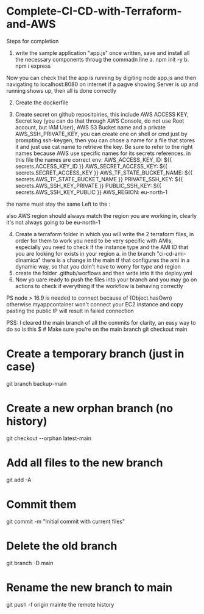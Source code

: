 # Complete-CI-CD-with-Terraform-and-AWS

Steps for completion 
1. write the sample application "app.js" once written, save and install all the necessary components throug the commadn line
   a. npm init -y
   b. npm i express

Now you can check that the app is running by digiting node app.js and then navigating to localhost:8080 on internet if a pagve showing Server is up and running shows up, then all is done correctly

2. Create the dockerfile 

3. Create secret on github repositoiries, this include AWS ACCESS KEY, Secret key (you can do that through AWS Console, do not use Root account, but IAM User), AWS S3 Bucket name and a private AWS_SSH_PRIVATE_KEY, you can create one on shell or cmd just by prompting ssh-keygen, then you can chose a name for a file that stores it and just use cat name to retrieve the  key. Be sure to refer to the right names because AWS use specific names for its secrets references. in this file the names are correct
env:
  AWS_ACCESS_KEY_ID: ${{ secrets.ACCESS_KEY_ID }}
  AWS_SECRET_ACCESS_KEY: ${{ secrets.SECRET_ACCESS_KEY }}
  AWS_TF_STATE_BUCKET_NAME: ${{ secrets.AWS_TF_STATE_BUCKET_NAME }}
  PRIVATE_SSH_KEY: ${{ secrets.AWS_SSH_KEY_PRIVATE }}
  PUBLIC_SSH_KEY: ${{ secrets.AWS_SSH_KEY_PUBLIC }}
  AWS_REGION: eu-north-1

the name must stay the same Left to the : 

also AWS region should always match the region  you are working in, clearly it's not always going to be eu-north-1

4. Create a terraform folder in which you will write the 2 terraform files, in order for them to work you need to be very specific with AMIs, especially you need to check if the instance type and the AMI ID that you are looking for exists in your region
   a. in the branch "ci-cd-ami-dinamica" there is a change in the main tf that configures the ami in a dynamic way, so that you doln't have to worry for type and region
5. create the folder .github/worflows and then write into it the deploy.yml
6. Now yo uare ready to push the files into your branch and you may go on actions to check if everything if the workflow is behaving correctly

PS node > 16.9 is needed to connect because of (Object.hasOwn) otherwise myappcontainer won't connect your EC2 instance and copy pasting the public IP will result in failed connection

PSS: I cleared the main branch of all the commits for clarity, an easy way to do so is this
$ # Make sure you’re on the main branch
git checkout main

# Create a temporary branch (just in case)
git branch backup-main

# Create a new orphan branch (no history)
git checkout --orphan latest-main

# Add all files to the new branch
git add -A

# Commit them
git commit -m "Initial commit with current files"

# Delete the old branch
git branch -D main

# Rename the new branch to main
git push -f origin mainte the remote history
